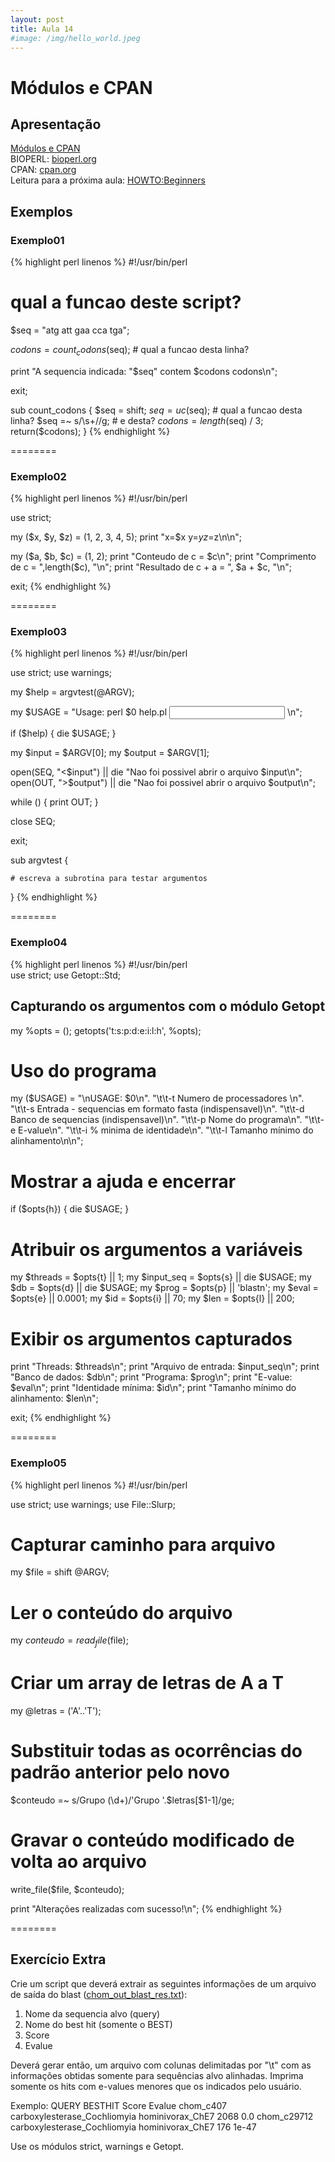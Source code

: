 ```yaml
---
layout: post
title: Aula 14
#image: /img/hello_world.jpeg
---
```

# Módulos e CPAN 

## Apresentação
[Módulos e CPAN](/introprog2024/pdf/aula14.pdf)  
BIOPERL: [bioperl.org](http://www.bioperl.org/)   
CPAN: [cpan.org](http://www.cpan.org)  
Leitura para a próxima aula: [HOWTO:Beginners](https://bioperl.org/howtos/Beginners_HOWTO.html)   

## Exemplos

### Exemplo01
{% highlight perl linenos %}
#!/usr/bin/perl 

# qual a funcao deste script?

$seq = "atg att gaa cca tga"; 

$codons = count_codons($seq); # qual a funcao desta linha? 

print "A sequencia indicada: \"$seq\" contem $codons codons\n";

exit;

sub count_codons { 
    $seq = shift; 
    $seq = uc($seq);  # qual a funcao desta linha? 
    $seq =~ s/\s+//g; # e desta?
    $codons = length($seq) / 3; 
    return($codons); 
}
{% endhighlight %}

========

### Exemplo02
{% highlight perl linenos %}
#!/usr/bin/perl 

use strict;

my ($x, $y, $z) = (1, 2, 3, 4, 5); 
print "x=$x y=$y z=$z\n\n";
  
my ($a, $b, $c) = (1, 2); 
print "Conteudo de c = $c\n"; 
print "Comprimento de c = ",length($c), "\n"; 
print "Resultado de c + a = ", $a + $c, "\n";

exit;
{% endhighlight %}

========

### Exemplo03
{% highlight perl linenos %}
#!/usr/bin/perl

use strict; use warnings; 

my $help = argvtest(\@ARGV);

my $USAGE = "Usage: perl $0 help.pl <input> <output>\n";

if ($help) {
    die $USAGE;
}

my $input  = $ARGV[0];
my $output = $ARGV[1];

open(SEQ, "<$input")  || die "Nao foi possivel abrir o arquivo $input\n";
open(OUT, ">$output") || die "Nao foi possivel abrir o arquivo $output\n";

while (<SEQ>) {
    print OUT; 
}

close SEQ;

exit;

sub argvtest {

    # escreva a subrotina para testar argumentos

} 
{% endhighlight %}

========

### Exemplo04
{% highlight perl linenos %}
#!/usr/bin/perl                 
use strict;
use Getopt::Std; 

## Capturando os argumentos com o módulo Getopt 
my %opts = ();
getopts('t:s:p:d:e:i:l:h', \%opts);

# Uso do programa
my ($USAGE) = "\nUSAGE: $0\n".
          "\t\t-t Numero de processadores \n".
          "\t\t-s Entrada - sequencias em formato fasta (indispensavel)\n".
          "\t\t-d Banco de sequencias (indispensavel)\n".
          "\t\t-p Nome do programa\n".
          "\t\t-e E-value\n".
          "\t\t-i % minima de identidade\n".
          "\t\t-l Tamanho mínimo do alinhamento\n\n";

# Mostrar a ajuda e encerrar
if ($opts{h}) {
    die $USAGE;
}

# Atribuir os argumentos a variáveis
my $threads   = $opts{t} || 1;
my $input_seq = $opts{s} || die $USAGE;
my $db        = $opts{d} || die $USAGE; 
my $prog      = $opts{p} || 'blastn';
my $eval      = $opts{e} || 0.0001;
my $id        = $opts{i} || 70;
my $len       = $opts{l} || 200;

# Exibir os argumentos capturados 
print "Threads: $threads\n";
print "Arquivo de entrada: $input_seq\n";
print "Banco de dados: $db\n";
print "Programa: $prog\n";
print "E-value: $eval\n";
print "Identidade mínima: $id\n";
print "Tamanho mínimo do alinhamento: $len\n";

exit;
{% endhighlight %}

========

### Exemplo05
{% highlight perl linenos %}
#!/usr/bin/perl 

use strict;
use warnings;
use File::Slurp;

# Capturar caminho para arquivo
my $file = shift @ARGV;

# Ler o conteúdo do arquivo
my $conteudo = read_file($file);

# Criar um array de letras de A a T
my @letras = ('A'..'T');

# Substituir todas as ocorrências do padrão anterior pelo novo
$conteudo =~ s/Grupo (\d+)/'Grupo '.$letras[$1-1]/ge;

# Gravar o conteúdo modificado de volta ao arquivo
write_file($file, $conteudo);

print "Alterações realizadas com sucesso!\n";
{% endhighlight %}

========

## Exercício Extra

Crie um script que deverá extrair as seguintes informações de um arquivo de saída do blast ([chom_out_blast_res.txt](/introprog2024/files/chom_out_blast_res.txt)):
1. Nome da sequencia alvo (query)
2. Nome do best hit (somente o BEST)
3. Score
4. Evalue

Deverá gerar então, um arquivo com colunas delimitadas por "\t" com as informações obtidas somente para sequências alvo alinhadas. Imprima somente os hits com e-values menores que os indicados pelo usuário.

Exemplo:
QUERY              BESTHIT                                           Score    Evalue
chom_c407          carboxylesterase_Cochliomyia hominivorax_ChE7     2068     0.0
chom_c29712        carboxylesterase_Cochliomyia hominivorax_ChE7     176      1e-47

Use os módulos strict, warnings e Getopt.



